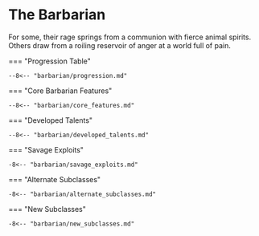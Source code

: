 # The Barbarian

For some, their rage springs from a communion with fierce animal spirits. Others draw from a roiling reservoir of anger at a world full of pain.

=== "Progression Table"
    
    --8<-- "barbarian/progression.md"

=== "Core Barbarian Features"

    --8<-- "barbarian/core_features.md"

=== "Developed Talents"

    --8<-- "barbarian/developed_talents.md"

=== "Savage Exploits"

    -8<-- "barbarian/savage_exploits.md"

=== "Alternate Subclasses"

    -8<-- "barbarian/alternate_subclasses.md"

=== "New Subclasses"

    -8<-- "barbarian/new_subclasses.md"